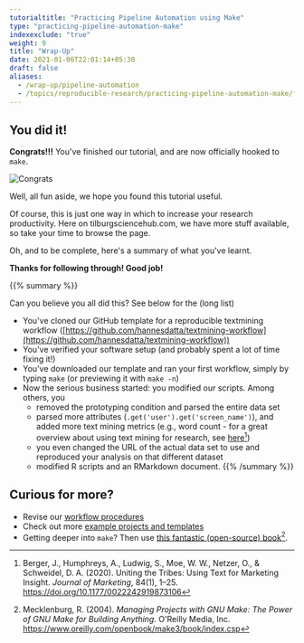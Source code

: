```yaml
---
tutorialtitle: "Practicing Pipeline Automation using Make"
type: "practicing-pipeline-automation-make"
indexexclude: "true"
weight: 9
title: "Wrap-Up"
date: 2021-01-06T22:01:14+05:30
draft: false
aliases:
  - /wrap-up/pipeline-automation
  - /topics/reproducible-research/practicing-pipeline-automation-make/finish/
---
```


## You did it!

**Congrats!!!** You've finished our tutorial, and are now officially
hooked to `make`.

![Congrats](https://media.giphy.com/media/D0EjguuQzYr9m/giphy.gif)

Well, all fun aside, we hope you found this tutorial useful.

Of course, this is just one way in which to increase your research productivity. Here on tilburgsciencehub.com, we have more stuff available, so take your time to browse the page.

Oh, and to be complete, here's a summary of what you've learnt.

**Thanks for following through! Good job!**

{{% summary %}}

Can you believe you all did this? See below for the (long list)

- You've cloned our GitHub template for a reproducible textmining
workflow ([https://github.com/hannesdatta/textmining-workflow](https://github.com/hannesdatta/textmining-workflow))
- You've verified your software setup (and probably spent a lot of
  time fixing it!)
- You've downloaded our template and ran your first workflow,
simply by typing `make` (or previewing it with `make -n`)
- Now the serious business started: you modified our scripts. Among others, you
    - removed the prototyping condition and parsed the entire data set
    - parsed more attributes (`.get('user').get('screen_name')`), and added more text mining
    metrics (e.g., word count - for a great overview about
      using text mining for research, see [here](https://journals.sagepub.com/doi/abs/10.1177/0022242919873106)[^1])
    - you even changed the URL of the actual data set to use and
    reproduced your analysis on that different dataset
    - modified R scripts and an RMarkdown document.
{{% /summary %}}

## Curious for more?

  - Revise our [workflow procedures](/topics/project-management/principles-of-project-setup-and-workflow-management/overview/)
  - Check out more [example projects and templates](/examples)
  - Getting deeper into `make`? Then use [this fantastic (open-source) book](https://www.oreilly.com/openbook/make3/book/index.csp)[^2].

[^1]:
    Berger, J., Humphreys, A., Ludwig, S., Moe, W. W., Netzer, O., & Schweidel, D. A. (2020). Uniting the Tribes: Using Text for Marketing Insight. *Journal of Marketing*, 84(1), 1–25. https://doi.org/10.1177/0022242919873106
[^2]:
    Mecklenburg, R. (2004). *Managing Projects with GNU Make: The Power of GNU Make for Building Anything.* O'Reilly Media, Inc. https://www.oreilly.com/openbook/make3/book/index.csp
